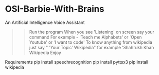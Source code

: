 # OSI-Barbie-With-Brains
An Artificial Intelligence Voice Assistant
>> Run the program
>> When you see 'Listening' on screen say your command
>> For example - 'Teach me Alphabets' or 'Open Youtube' or 'I want to code'
>> To know anything from wikipedia just say " 'Your Topic' Wikipedia" for example 'Shahrukh Khan Wikipedia
>> Enjoy

Requirements 
pip install speechrecognition
pip install pyttsx3
pip install wikipedia
